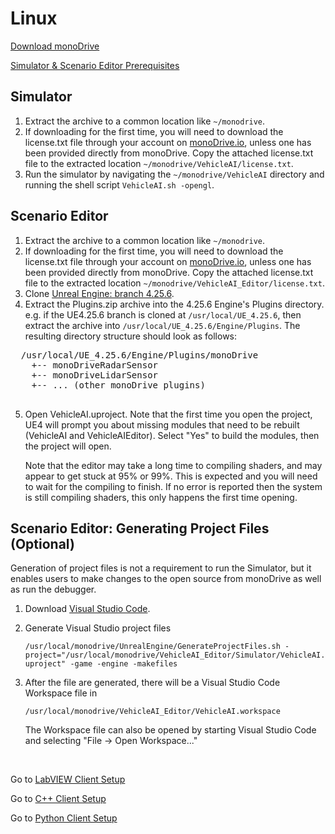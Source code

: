 # Linux

[Download monoDrive](https://www.monodrive.io/register)

[Simulator & Scenario Editor Prerequisites](../../../Getting_Started)

## Simulator

1. Extract the archive to a common location like `~/monodrive`.
1. If downloading for the first time, you will need to download the license.txt file through your account on [monoDrive.io](https://www.monodrive.io/register), unless one has been provided directly from monoDrive. Copy the attached license.txt file to the extracted location `~/monodrive/VehicleAI/license.txt`.
1. Run the simulator by navigating the `~/monodrive/VehicleAI` directory and running the shell script `VehicleAI.sh -opengl`.

## Scenario Editor

1. Extract the archive to a common location like `~/monodrive`.
1. If downloading for the first time, you will need to download the license.txt file through your account on [monoDrive.io](https://www.monodrive.io/register), unless one has been provided directly from monoDrive. Copy the attached license.txt file to the extracted location `~/monodrive/VehicleAI_Editor/license.txt`.
1. Clone [Unreal Engine: branch 4.25.6](https://www.unrealengine.com/en-US/).
1. Extract the Plugins.zip archive into the 4.25.6 Engine's Plugins directory. e.g. if the UE4.25.6 branch is cloned at `/usr/local/UE_4.25.6`, then extract the archive into `/usr/local/UE_4.25.6/Engine/Plugins`. The resulting directory structure should look as follows:
  <pre>
  /usr/local/UE_4.25.6/Engine/Plugins/monoDrive
    +-- monoDriveRadarSensor
    +-- monoDriveLidarSensor
    +-- ... (other monoDrive plugins)
  </pre>
5. Open VehicleAI.uproject. Note that the first time you open the project, UE4 will prompt you about missing modules that need to be rebuilt (VehicleAI and VehicleAIEditor). Select "Yes" to build the modules, then the project will open.

    Note that the editor may take a long time to compiling shaders, and may appear to get stuck at 95% or 99%. This is expected and you will need to wait for the compiling to finish. If no error is reported then the system is still compiling shaders, this only happens the first time opening. 


## Scenario Editor: Generating Project Files (Optional)

Generation of project files is not a requirement to run the Simulator, but it enables users to make changes to the open source from monoDrive as well as run the debugger.

1. Download [Visual Studio Code](https://code.visualstudio.com/).

1. Generate Visual Studio project files

    `/usr/local/monodrive/UnrealEngine/GenerateProjectFiles.sh -project="/usr/local/monodrive/VehicleAI_Editor/Simulator/VehicleAI.uproject" -game -engine -makefiles`

1. After the file are generated, there will be a Visual Studio Code Workspace file in 

    `/usr/local/monodrive/VehicleAI_Editor/VehicleAI.workspace`

    The Workspace file can also be opened by starting Visual Studio Code and selecting "File -> Open Workspace..."

<p>&nbsp;</p>

  Go to [LabVIEW Client Setup](../../LV_client/quick_start/LabVIEW_client_quick_start.md)
  
  Go to [C++ Client Setup](../../cpp_client/cpp_quick_start.md)

  Go to [Python Client Setup](../../python_client/quick_start.md)

<p>&nbsp;</p>